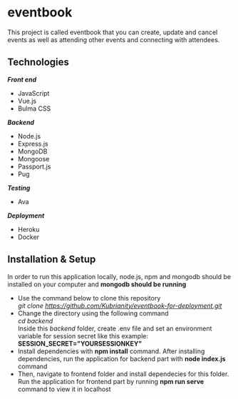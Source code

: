 # eventbook
This project is called eventbook that you can create, update and cancel events as well as attending other events and connecting with attendees. 
## Technologies
***Front end***
* JavaScript
* Vue.js
* Bulma CSS

***Backend***
* Node.js
* Express.js
* MongoDB
* Mongoose
* Passport.js
* Pug

***Testing***
* Ava

***Deployment***
* Heroku
* Docker



## Installation & Setup
In order to run this application locally, node.js, npm and mongodb should be installed on your computer and **mongodb should be running**
* Use the command below to clone this repository <br>
*git clone https://github.com/Kubrianity/eventbook-for-deployment.git* <br>
* Change the directory using the following command<br>
*cd backend* <br>
Inside this *backend* folder, create .env file and set an environment variable for session secret like this example: **SESSION_SECRET="YOURSESSIONKEY"**
* Install dependencies with **npm install** command. 
After installing dependencies, run the application for backend part with **node index.js** command <br>
* Then, navigate to frontend folder and install dependecies for this folder. Run the application for frontend part by running **npm run serve** command to view it in localhost
